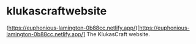 # klukascraftwebsite
(https://euphonious-lamington-0b88cc.netlify.app/)[https://euphonious-lamington-0b88cc.netlify.app/]
The KlukasCraft website.
